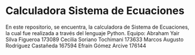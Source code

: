 # Calculadora Sistema de Ecuaciones
En este repositorio, se encuentra, la calculadora de Sistema de Ecuaciones, la cual fue realizada a través del lenguaje Python.
Equipo:
Abraham Yair Silva Figueroa 173089
Cecilia Soriano Tochimani 173633
Marcos Augusto Rodríguez Castañeda 167594
Efraín Gómez Arcive 176144
